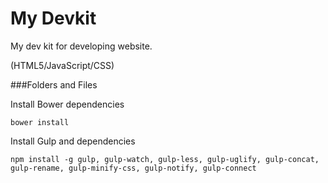 # My Devkit

My dev kit for developing website.

(HTML5/JavaScript/CSS)


###Folders and Files

Install Bower dependencies

`bower install`

Install Gulp and dependencies 

`npm install -g gulp, gulp-watch, gulp-less, gulp-uglify, gulp-concat, gulp-rename, gulp-minify-css, gulp-notify, gulp-connect`